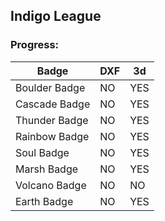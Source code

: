 ## Indigo League

### Progress:

| Badge | DXF | 3d |
|---|---|---|
| Boulder Badge | NO | YES |
| Cascade Badge | NO | YES |
| Thunder Badge | NO | YES |
| Rainbow Badge | NO | YES |
| Soul Badge | NO | YES |
| Marsh Badge | NO | YES |
| Volcano Badge | NO | NO |
| Earth Badge | NO | YES |
